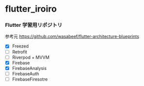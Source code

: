 # flutter_iroiro

### Flutter 学習用リポジトリ

参考元
https://github.com/wasabeef/flutter-architecture-blueprints

- [x] Freezed
- [ ] Retrofit
- [ ] Riverpod + MVVM
- [x] Firebase
- [x] FirebaseAnalysis
- [ ] FirebaseAuth
- [ ] FirebaseFiresotre
